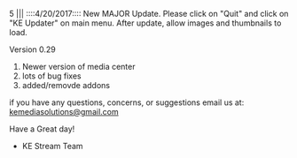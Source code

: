 5
||| 
::::4/20/2017::::
New MAJOR Update. Please click on "Quit" and click on  "KE Updater" on main menu. After update, allow images and thumbnails to load.


Version 0.29
  1. Newer version of media center
  2. lots of bug fixes
  3. added/removde addons

if you have any questions, concerns, or suggestions email us at: kemediasolutions@gmail.com 

Have a Great day!

- KE Stream Team
